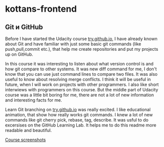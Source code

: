 # kottans-frontend
## Git и GitHub
Before I have started the Udacity course [try.github.io](http://try.github.io/), I have already known about Git and have familiar with just some basic git commands (like push,pull,commit etc.), that help me create repositories and put my projects up on GitHub.
  
In this course it was interesting to listen about what version control is and how git compare to other systems. It was new diff command for me, I don't know that you can use just command lines  to compare two files. It was also useful to know about resolving merge conflicts.  I think it will be useful in future, when I will work on projects with other programmers. I also like short interwiews with programmers on this course. But the middle part of Udacity course was a little bit boring for me, there are not a lot of new information and interesting facts for me.

Learn Git branching on [try.github.io](http://try.github.io/) was really excited. I like educational animation, that show how really works git commands. I knew a lot of new commands like git cherry pick, rebase, tag, describe.
It was usful to do excersises on the GitHub Learning Lab. It helps me to do this readme more readable and beautiful.

[Сourse screenshots](https://github.com/ivoinkova/kottans-frontend/tree/master/Task1_Git%20Intro)



